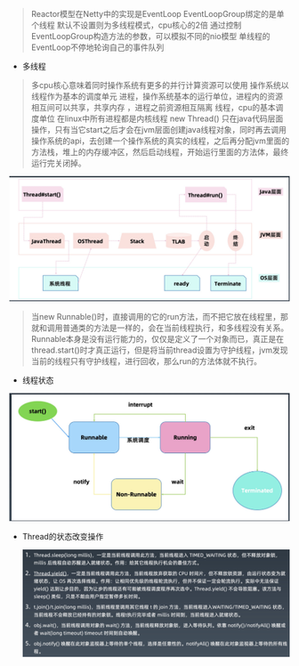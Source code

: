 > Reactor模型在Netty中的实现是EventLoop
> EventLoopGroup绑定的是单个线程
> 默认不设置则为多线程模式，cpu核心的2倍
> 通过控制EventLoopGroup构造方法的参数，可以模拟不同的nio模型
> 单线程的EventLoop不停地轮询自己的事件队列
> 
- 多线程
> 多cpu核心意味着同时操作系统有更多的并行计算资源可以使用
> 操作系统以线程作为基本的调度单元
> 进程，操作系统基本的运行单位，进程内的资源相互间可以共享，共享内存 ，进程之前资源相互隔离
> 线程，cpu的基本调度单位
> 在linux中所有进程都是内核线程
> new Thread() 只在java代码层面操作，只有当它start之后才会在jvm层面创建java线程对象，同时再去调用操作系统的api，去创建一个操作系统的真实的线程，之后再分配jvm里面的方法栈，堆上的内存缓冲区，然后启动线程，开始运行里面的方法体，最终运行完关闭掉。

<img src="资源/Xnip2020-11-03_23-39-34.jpg" style="zoom:50%;" />

> 当new Runnable()时，直接调用的它的run方法，而不把它放在线程里，那就和调用普通类的方法是一样的，会在当前线程执行，和多线程没有关系。 
> Runnable本身是没有运行能力的，仅仅是定义了一个对象而已，真正是在thread.start()时才真正运行，但是将当前thread设置为守护线程，jvm发现当前的线程只有守护线程，进行回收，那么run的方法体就不执行。

- 线程状态

<img src="资源/Xnip2020-11-04_00-12-15.jpg" alt="Xnip2020-11-04_00-12-15" style="zoom:50%;" />

- Thread的状态改变操作

  <img src="资源/Xnip2020-11-05_00-08-52.jpg" style="zoom:50%;" />

